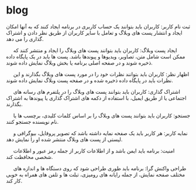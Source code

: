 # blog

ثبت نام کاربر: کاربران باید بتوانند یک حساب کاربری در برنامه ایجاد کنند که به آنها امکان ایجاد و انتشار پست های وبلاگ و تعامل با سایر کاربران از طریق نظر دادن و اشتراک گذاری را می دهد.

     ایجاد پست وبلاگ: کاربران باید بتوانند پست های وبلاگ را ایجاد و منتشر کنند که ممکن است شامل متن، تصاویر، ویدیوها و پیوندها باشد. پست ها باید در یک پایگاه داده ذخیره شوند و در صفحه اصلی برنامه یا بخش وبلاگ نمایش داده شوند.

     اظهار نظر: کاربران باید بتوانند نظرات خود را در مورد پست های وبلاگ بگذارند و این نظرات باید در پایگاه داده ذخیره شده و در صفحه پست وبلاگ نمایش داده شوند.

     اشتراک گذاری: کاربران باید بتوانند پست های وبلاگ را در پلتفرم های رسانه های اجتماعی یا از طریق ایمیل، با استفاده از دکمه های اشتراک گذاری یا پیوندها به اشتراک بگذارند.

     جستجو: کاربران باید بتوانند پست های وبلاگ را بر اساس کلمات کلیدی، برچسب ها یا نام نویسنده جستجو کنند.

     نمایه کاربر: هر کاربر باید یک صفحه نمایه داشته باشد که تصویر پروفایل، بیوگرافی و لیستی از پست های وبلاگ منتشر شده او را نمایش دهد.

     امنیت: برنامه باید ایمن باشد و از اطلاعات کاربر از جمله رمز عبور و اطلاعات شخصی محافظت کند.

     طراحی واکنش گرا: برنامه باید طوری طراحی شود که روی دستگاه ها و اندازه های مختلف صفحه نمایش، از جمله رایانه های رومیزی، تبلت ها و تلفن های همراه به خوبی کار کند.
